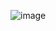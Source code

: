 ![image](https://user-images.githubusercontent.com/60667599/226933195-081a118d-89e3-421f-99ba-1b83ac185212.png)
